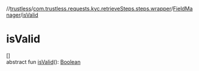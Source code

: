 //[trustless](../../../index.md)/[com.trustless.requests.kyc.retrieveSteps.steps.wrapper](../index.md)/[FieldManager](index.md)/[isValid](is-valid.md)

# isValid

[]\
abstract fun [isValid](is-valid.md)(): [Boolean](https://kotlinlang.org/api/latest/jvm/stdlib/kotlin/-boolean/index.html)
